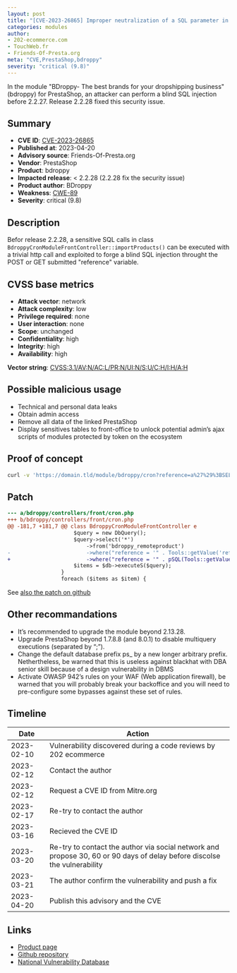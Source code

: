 ```yaml
---
layout: post
title: "[CVE-2023-26865] Improper neutralization of a SQL parameter in bdroppy module for PrestaShop"
categories: modules
author:
- 202-ecommerce.com
- TouchWeb.fr
- Friends-Of-Presta.org
meta: "CVE,PrestaShop,bdroppy"
severity: "critical (9.8)"
---
```


In the module "BDroppy- The best brands for your dropshipping business" (bdroppy) for PrestaShop, an attacker can perform a blind SQL injection before 2.2.27. Release 2.2.28 fixed this security issue.

## Summary

* **CVE ID**: [CVE-2023-26865](https://cve.mitre.org/cgi-bin/cvename.cgi?name=CVE-2023-26865)
* **Published at**: 2023-04-20
* **Advisory source**: Friends-Of-Presta.org
* **Vendor**: PrestaShop
* **Product**: bdroppy
* **Impacted release**: < 2.2.28 (2.2.28 fix the security issue)
* **Product author**: BDroppy
* **Weakness**: [CWE-89](https://cwe.mitre.org/data/definitions/89.html)
* **Severity**: critical (9.8)

## Description

Befor release 2.2.28, a sensitive SQL calls in class `BdroppyCronModuleFrontController::importProducts()` can be executed with a trivial http call and exploited to forge a blind SQL injection throught the POST or GET submitted "reference" variable.


## CVSS base metrics

* **Attack vector**: network
* **Attack complexity**: low
* **Privilege required**: none
* **User interaction**: none
* **Scope**: unchanged
* **Confidentiality**: high
* **Integrity**: high
* **Availability**: high

**Vector string**: [CVSS:3.1/AV:N/AC:L/PR:N/UI:N/S:U/C:H/I:H/A:H](https://nvd.nist.gov/vuln-metrics/cvss/v3-calculator?vector=AV:N/AC:L/PR:N/UI:N/S:U/C:H/I:H/A:H)

## Possible malicious usage

* Technical and personal data leaks
* Obtain admin access
* Remove all data of the linked PrestaShop
* Display sensitives tables to front-office to unlock potential admin’s ajax scripts of modules protected by token on the ecosystem


## Proof of concept

```bash
curl -v 'https://domain.tld/module/bdroppy/cron?reference=a%27%29%3BSELECT%20SLEEP%2825%29%3B--'
```

## Patch

```diff
--- a/bdroppy/controllers/front/cron.php
+++ b/bdroppy/controllers/front/cron.php
@@ -181,7 +181,7 @@ class BdroppyCronModuleFrontController e
                     $query = new DbQuery();
                     $query->select('*')
                         ->from('bdroppy_remoteproduct')
-                        ->where("reference = '" . Tools::getValue('reference') . "'");
+                        ->where("reference = '" . pSQL(Tools::getValue('reference')) . "'");
                     $items = $db->executeS($query);
                 }
                 foreach ($items as $item) {
```

See [also the patch on github](https://github.com/idt-spa/bdroppy-prestashop-plugin/commit/ec5903b88a898163727a396b9cb5bc3de86ef450.patch)

## Other recommandations

* It’s recommended to upgrade the module beyond 2.13.28.
* Upgrade PrestaShop beyond 1.7.8.8 (and 8.0.1) to disable multiquery executions (separated by “;”).
* Change the default database prefix ps_ by a new longer arbitrary prefix. Nethertheless, be warned that this is useless against blackhat with DBA senior skill because of a design vulnerability in DBMS
* Activate OWASP 942’s rules on your WAF (Web application firewall), be warned that you will probably break your backoffice and you will need to pre-configure some bypasses against these set of rules.


## Timeline

| Date | Action |
|--|--|
| 2023-02-10 |Vulnerability discovered during a code reviews by 202 ecommerce|
| 2023-02-12 |Contact the author|
| 2023-02-12 |Request a CVE ID from Mitre.org|
| 2023-02-17 |Re-try to contact the author|
| 2023-03-16 |Recieved the CVE ID|
| 2023-03-20 |Re-try to contact the author via social network and propose 30, 60 or 90 days of delay before discolse the vulnerability|
| 2023-03-21 |The author confirm the vulnerability and push a fix|
| 2023-04-20 |Publish this advisory and the CVE|

## Links

* [Product page](https://bdroppy.com/fr/dropshipping-app-integrations-bdroppy/)
* [Github repository](https://github.com/idt-spa/bdroppy-prestashop-plugin)
* [National Vulnerability Database](https://nvd.nist.gov/vuln/detail/CVE-2023-26865)

